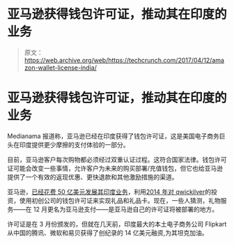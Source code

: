 # 亚马逊获得钱包许可证，推动其在印度的业务 

> 原文：<https://web.archive.org/web/https://techcrunch.com/2017/04/12/amazon-wallet-license-india/>

# 亚马逊获得钱包许可证，推动其在印度的业务

Medianama 报道称，亚马逊已经在印度获得了钱包许可证，这是美国电子商务巨头在印度提供更少摩擦的支付体验的一部分。

目前，亚马逊客户每次购物都必须经过双重认证过程。这符合国家法律。钱包许可证可能会改变一些事情，允许客户为未来的购买部署/充值钱包，但它也给亚马逊提供了一个有效的返现优惠、更快退款和其他激励措施的渠道。

亚马逊，[已经花费 50 亿美元发展其印度业务](https://web.archive.org/web/20230129224657/https://techcrunch.com/2016/06/07/amazon-will-pump-3b-more-into-its-indian-marketplace-as-it-competes-with-snapdeal-and-flipkart/)，利用[2014 年对 qwickilver](https://web.archive.org/web/20230129224657/http://www.gadgetsnow.com/tech-news/Amazon-joins-India-startup-story-backs-gift-cards-company/articleshow/45623903.cms)的投资，使用初创公司的钱包许可证来实现礼品和礼品卡。现在，一些人猜测，礼物服务——在 12 月更名为亚马逊支付——是亚马逊自己的许可证将被部署的地方。

许可证是在 3 月份颁发的，但就在几天前，印度最大的本土电子商务公司 Flipkart 从中国的腾讯、微软和易贝获得了创纪录的 14 亿美元融资,为其坦克加油。